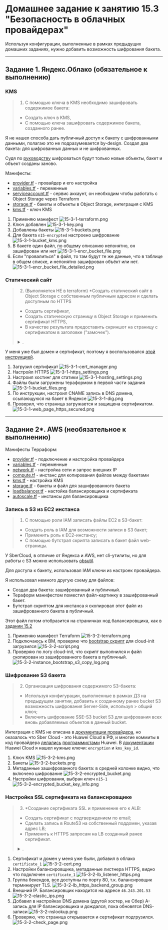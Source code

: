 # Домашнее задание к занятию 15.3 "Безопасность в облачных провайдерах"
Используя конфигурации, выполненные в рамках предыдущих домашних заданиях, нужно добавить возможность шифрования бакета.

---
## Задание 1. Яндекс.Облако (обязательное к выполнению)

### KMS

> 1. С помощью ключа в KMS необходимо зашифровать содержимое бакета:
> - Создать ключ в KMS,
> - С помощью ключа зашифровать содержимое бакета, созданного ранее.

Я не нашел способа дать публичный доступ к бакету с шифрованными данными, полагаю это не подразумевается by-design. Создал два бакета: для шифрованных данных и не шифрованных. 

Судя по [руководству](https://cloud.yandex.ru/docs/storage/tutorials/server-side-encryption) шифроваться будут только новые объекты, бакет и объект созданы заново.

Манифесты:
- [provider.tf](./15.3/yandex/provider.tf) - провайдер и его настройка
- [variables.tf](./15.3/yandex/variables.tf) - переменные
- [serviceaccount.tf](./15.3/yandex/serviceaccount.tf) - сервис аккаунт, он необходим чтобы работать с Object Storage через Terraform
- [storage.tf](./15.3/yandex/storage.tf) - бакеты и объекты в Object Storage, интеграция с KMS
- [kms.tf](./15.3/yandex/kms.tf) - ключ KMS

1. Применяю манифест
![15-3-1-terraform.png](./media/15-3-1-terraform.png)
1. Ключ добавлен
![15-3-1-key.png](./media/15-3-1-key.png)
1. Добавлены бакеты
![15-3-1-buckets.png](./media/15-3-1-buckets.png)
1. Для бакета `n15-encrypted` настроено шифрование
![15-3-1-bucket_kms.png](./media/15-3-1-bucket_kms.png)
1. В бакете один файл, по общему описанию непонятно, он зашифрован или нет
![15-3-1-encr_bucket_file.png](./media/15-3-1-encr_bucket_file.png)
1. Если "провалиться" в файл, то там будут те же данные, что в таблице в общем списке, и непонятно зашифрован объёкт или нет.
![15-3-1-encr_bucket_file_detailed.png](./media/15-3-1-encr_bucket_file_detailed.png)

### Статический сайт

> 2. (Выполняется НЕ в terraform) *Создать статический сайт в Object Storage c собственным публичным адресом и сделать доступным по HTTPS
> - Создать сертификат,
> - Создать статическую страницу в Object Storage и применить сертификат HTTPS,
> - В качестве результата предоставить скриншот на страницу с сертификатом в заголовке ("замочек").
>
> <details><summary>.</summary>
>
> Документация
> - [Настройка HTTPS статичного сайта](https://cloud.yandex.ru/docs/storage/operations/hosting/certificate)
> - [Object storage bucket](https://registry.terraform.io/providers/yandex-cloud/yandex/latest/docs/resources/storage_bucket)
> - [KMS key](https://registry.terraform.io/providers/yandex-cloud/yandex/latest/docs/resources/kms_symmetric_key)
>
> </details>

У меня уже был домен и сертификат, поэтому я воспользовался [этой инструкцией](https://cloud.yandex.ru/docs/storage/operations/hosting/own-domain).

1. Загрузил сертификат
![15-3-1-cert_manager.png](./media/15-3-1-cert_manager.png)
1. Настройл HTTPS
![15-3-1-https_settings.png](./media/15-3-1-https_settings.png)
1. Настроил хостинг для статики
![15-3-1-hosting_settings.png](./media/15-3-1-hosting_settings.png)
1. Файлы были загружены тераформом в первой части задания
![15-3-1-bucket_files.png](./media/15-3-1-bucket_files.png)
1. По инструкции, настроил CNAME запись в DNS домена, ссылающуюся на бакет в Яндексе
![15-3-1-dig.png](./media/15-3-1-dig.png)
1. Проверил, что страница загружается и защищена сертификатом.
![15-3-1-web_page_https_secured.png](./media/15-3-1-web_page_https_secured.png)

--- 
## Задание 2*. AWS (необязательное к выполнению)

Манифесты Терраформ:
* [provider.tf](./15.3/sber/provider.tf) - подключение и настсройка провайдера 
* [variables.tf](./15.3/sber/variables.tf) - переменные
* [network.tf](./15.3/sber/network.tf) - настройка сети и запрос внешних IP
* [compute.tf](./15.3/sber/compute.tf) - инстанс для копирования файлов между бакетами 
* [kms.tf](./15.3/sber/kms.tf) - настройка KMS
* [storage.tf](./15.3/sber/storage.tf) - бакеты и файл для зашифрованного бакета
* [loadbalancer.tf](./15.3/sber/loadbalancer.tf) - настойка балансировщика и сертификата
* [autoscale.tf](./15.3/sber/autoscale.tf) - инстансы для балансировщика

### Запись в S3 из EC2 инстанса

> 1. С помощью роли IAM записать файлы ЕС2 в S3-бакет:
> - Создать роль в IAM для возможности записи в S3 бакет;
> - Применить роль к ЕС2-инстансу;
> - С помощью бутстрап скрипта записать в бакет файл web-страницы.

У SberCloud, в отличие от Яндекса и AWS, нет cli-утилиты, но для работы с S3 можно использовать [obsutil](https://docs.sbercloud.ru/obs/ug/topics/obsutil.html).

Для доступа к бакету, использовал IAM ключи из настроек провайдера.

Я использовал немного другую схему для файлов:
* Создал два бакета: зашифрованный и публичный. 
* Тераформ манифестом поместил файл-картинку в зашифрованный бакет. 
* Бутстрап скриптом для инстанса я скопировал этот файл из зашифрованного бакета в публичный.

Этот файл потом отобразится на страничках нод балансировщика, как в [задании 15.2](./15.2.md)

1. Применяю манифест Terraform
![15-3-2-terraform.png](./media/15-3-2-terraform.png)
1. Подключаюсь к ВМ, проверяю что [bootstrap скрипт](https://github.com/run0ut/devops-netology/blob/d5084a0ba2ec843d46c957ede72b21754573e4f1/05-clokub-homeworks/15.3/sber/compute.tf#L32-L39) для cloud-init загрузился
![15-3-2-script.png](./media/15-3-2-script.png)
1. Проверяю по логу cloud-init, что скрипт выполнился и файл скопирован из зашифрованного бакета в публичный.
![15-3-2-instance_bootstrap_s3_copy_log.png](./media/15-3-2-instance_bootstrap_s3_copy_log.png)

### Шифрование S3 бакета

> 2. Организация шифрования содержимого S3-бакета:
> - Используя конфигурации, выполненные в рамках ДЗ на предыдущем занятии, добавить к созданному ранее bucket S3 возможность шифрования Server-Side, используя > общий ключ;
> - Включить шифрование SSE-S3 bucket S3 для шифрования всех вновь добавляемых объектов в данный bucket.

Интеграция с KMS не описана в [документации провайдера](https://registry.terraform.io/providers/sbercloud-terraform/sbercloud/latest/docs/resources/obs_bucket), но оказалось что Sber Cloud - это Huawei Cloud в РФ, и многие коммиты в код провайдера [делались](https://github.com/sbercloud-terraform/terraform-provider-sbercloud/commits?author=Jason-Zhang9309) [программистами](https://github.com/sbercloud-terraform/terraform-provider-sbercloud/commits?author=niuzhenguo) Huawei. В [документации](https://registry.terraform.io/providers/huaweicloud/huaweicloud/latest/docs/resources/obs_bucket) Huawei Cloud я нашел нужные ключи: `encryption` и `kms_key_id`.

1. Ключ KMS
![15-3-2-kms.png](./media/15-3-2-kms.png)
1. Бакеты
![15-3-2-buckets.png](./media/15-3-2-buckets.png)
1. Метаданные зашифрованного бакета: в средней колонке видно, что включено шифрование
![15-3-2-encrypted_bucket.png](./media/15-3-2-encrypted_bucket.png)
1. Настройки шифрования, выбран ключ `n15-1`
![15-3-2-encrypted_bucket_key_info.png](./media/15-3-2-encrypted_bucket_key_info.png)

### Настройка SSL сертификата на балансировщике

> 3. *Создание сертификата SSL и применение его к ALB:
> - Создать сертификат с подтверждением по email;
> - Сделать запись в Route53 на собственный поддомен, указав адрес LB;
> - Применить к HTTPS запросам на LB созданный ранее сертификат.
> 
> <details><summary>.</summary>
>
> Resource terraform
> - [IAM Role](https://registry.terraform.io/providers/hashicorp/aws/latest/docs/resources/iam_role)
> - [AWS KMS](https://registry.terraform.io/providers/hashicorp/aws/latest/docs/resources/kms_key)
> - [S3 encrypt with KMS key](https://registry.terraform.io/providers/hashicorp/aws/latest/docs/resources/s3_bucket_object#encrypting-with-kms-key)
> 
> Пример bootstrap-скрипта:
> ```
> #!/bin/bash
> yum install httpd -y
> service httpd start
> chkconfig httpd on
> cd /var/www/html
> echo "<html><h1>My cool web-server</h1></html>" > index.html
> aws s3 mb s3://mysuperbacketname2021
> aws s3 cp index.html s3://mysuperbacketname2021
> ```
>
> </details>

1. Сертификат и домен у меня уже были, добавил в облако `certificate_1`
![15-3-2-cert.png](./media/15-3-2-cert.png)
1. Настройки балансировщика, метаданные листнера HTTPS, видно что подключен `certificate_1`
![15-3-2-lb_listener_https.png](./media/15-3-2-lb_listener_https.png)
1. Группа бекендов, все доступны по порту 80, т.к. балансировщик терминирует TLS.
![15-3-2-lb_https_backend_group.png](./media/15-3-2-lb_https_backend_group.png)
1. Внешний IP. Балансировщик находится на адресе `46.243.201.53`
![15-3-2-elastic_ips.png](./media/15-3-2-elastic_ips.png)
1. Добавил в настройках DNS домена (другой хостер, не Сбер) A-запись для IP балансировщика и дождался, пока обновятся DNS-записи
![15-3-2-nslookup.png](./media/15-3-2-nslookup.png)
1. Проверяю, что страница открывается и сертификат подгрузился.
![15-3-2-check_page.png](./media/15-3-2-check_page.png)